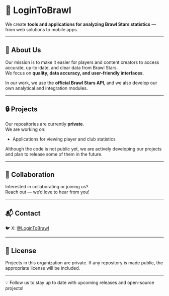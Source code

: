 # 🔫 LoginToBrawl

We create **tools and applications for analyzing Brawl Stars statistics** — from web solutions to mobile apps.

---

## 📌 About Us

Our mission is to make it easier for players and content creators to access accurate, up-to-date, and clear data from Brawl Stars.  
We focus on **quality, data accuracy, and user-friendly interfaces**.

In our work, we use the **official Brawl Stars API**, and we also develop our own analytical and integration modules.

---

## 🔒 Projects

Our repositories are currently **private**.  
We are working on:

- Applications for viewing player and club statistics

Although the code is not public yet, we are actively developing our projects and plan to release some of them in the future.

---

## 🤝 Collaboration

Interested in collaborating or joining us?  
Reach out — we’d love to hear from you!

---

## 📬 Contact

🐦 X: [@LoginToBrawl](https://x.com/LoginToBrawl)

---

## 📄 License

Projects in this organization are private. If any repository is made public, the appropriate license will be included.

---

💡 Follow us to stay up to date with upcoming releases and open-source projects!
